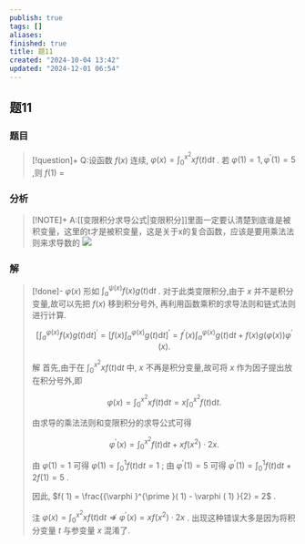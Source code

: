 ```yaml
---
publish: true
tags: []
aliases: 
finished: true
title: 题11
created: "2024-10-04 13:42"
updated: "2024-12-01 06:54"
---
```

## 题11
### 题目
> [!question]+
> Q:设函数 $f( x)$ 连续, $\varphi ( x) = {\int }_{0}^{{x}^{2}}{xf}( t) \mathrm{d}t$ . 若 $\varphi ( 1) = 1,{\varphi }^{\prime }( 1) = 5$ ,则 $f( 1)$ $=$
### 分析
> [!NOTE]+
> A:[[变限积分求导公式|变限积分]]里面一定要认清楚到底谁是被积变量，这里的t才是被积变量，这是关于x的复合函数，应该是要用乘法法则来求导数的
> ![](https://img.hwenyi.live/202411251035465.webp)
### 解
> [!done]-
> $\varphi ( x)$ 形如 ${\int }_{a}^{\psi ( x) }f( x) g( t) \mathrm{d}t$ . 对于此类变限积分,由于 $x$ 并不是积分变量,故可以先把 $f( x)$ 移到积分号外, 再利用函数乘积的求导法则和链式法则进行计算.
> 
> $$
> {\lbrack {\int }_{a}^{\varphi ( x) }f( x) g( t) \mathrm{d}t\rbrack }^{\prime } = {\lbrack f( x) {\int }_{a}^{\varphi ( x) }g( t) \mathrm{d}t\rbrack }^{\prime } = {f}^{\prime }( x) {\int }_{a}^{\varphi ( x) }g( t) \mathrm{d}t + f( x) g( {\varphi ( x) }) {\varphi }^{\prime }( x) .
> $$
> 
> 解 首先,由于在 ${\int }_{0}^{{x}^{2}}{xf}( t) \mathrm{d}t$ 中, $x$ 不再是积分变量,故可将 $x$ 作为因子提出放在积分号外,即
> 
> $$
> \varphi ( x) = {\int }_{0}^{{x}^{2}}{xf}( t) \mathrm{d}t = x{\int }_{0}^{{x}^{2}}f( t) \mathrm{d}t.
> $$
> 
> 由求导的乘法法则和变限积分的求导公式可得
> 
> $$
> {\varphi }^{\prime }( x) = {\int }_{0}^{{x}^{2}}f( t) \mathrm{d}t + {xf}( {x}^{2}) \cdot {2x}.
> $$
> 
> 由 $\varphi ( 1) = 1$ 可得 $\varphi ( 1) = {\int }_{0}^{1}f( t) \mathrm{d}t = 1$ ; 由 ${\varphi }^{\prime }( 1) = 5$ 可得 ${\varphi }^{\prime }( 1) = {\int }_{0}^{1}f( t) \mathrm{d}t + {2f}( 1) = 5$ .
> 
> 因此, $f( 1) = \frac{{\varphi }^{\prime }( 1) - \varphi ( 1) }{2} = 2$ .
> 
> 注 $\varphi ( x) = {\int }_{0}^{{x}^{2}}{xf}( t) \mathrm{d}t \nRightarrow {\varphi }^{\prime }( x) = {xf}( {x}^{2}) \cdot {2x}$ . 出现这种错误大多是因为将积分变量 $t$ 与参变量 $x$ 混淆了.